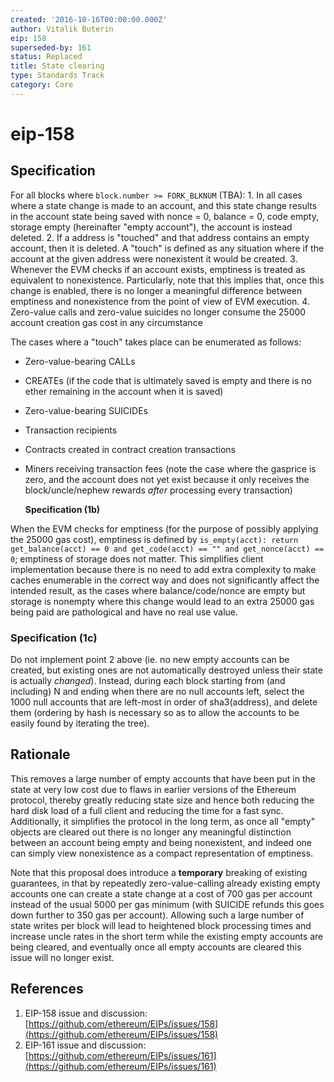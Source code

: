 ```yaml
---
created: '2016-10-16T00:00:00.000Z'
author: Vitalik Buterin
eip: 158
superseded-by: 161
status: Replaced
title: State clearing
type: Standards Track
category: Core
---
```


# eip-158

## Specification

For all blocks where `block.number >= FORK_BLKNUM` \(TBA\): 1. In all cases where a state change is made to an account, and this state change results in the account state being saved with nonce = 0, balance = 0, code empty, storage empty \(hereinafter "empty account"\), the account is instead deleted. 2. If a address is "touched" and that address contains an empty account, then it is deleted. A "touch" is defined as any situation where if the account at the given address were nonexistent it would be created. 3. Whenever the EVM checks if an account exists, emptiness is treated as equivalent to nonexistence. Particularly, note that this implies that, once this change is enabled, there is no longer a meaningful difference between emptiness and nonexistence from the point of view of EVM execution. 4. Zero-value calls and zero-value suicides no longer consume the 25000 account creation gas cost in any circumstance

The cases where a "touch" takes place can be enumerated as follows:

* Zero-value-bearing CALLs
* CREATEs \(if the code that is ultimately saved is empty and there is no ether remaining in the account when it is saved\)
* Zero-value-bearing SUICIDEs
* Transaction recipients
* Contracts created in contract creation transactions
* Miners receiving transaction fees \(note the case where the gasprice is zero, and the account does not yet exist because it only receives the block/uncle/nephew rewards _after_ processing every transaction\)

  **Specification \(1b\)**

When the EVM checks for emptiness \(for the purpose of possibly applying the 25000 gas cost\), emptiness is defined by `is_empty(acct): return get_balance(acct) == 0 and get_code(acct) == "" and get_nonce(acct) == 0`; emptiness of storage does not matter. This simplifies client implementation because there is no need to add extra complexity to make caches enumerable in the correct way and does not significantly affect the intended result, as the cases where balance/code/nonce are empty but storage is nonempty where this change would lead to an extra 25000 gas being paid are pathological and have no real use value.

### Specification \(1c\)

Do not implement point 2 above \(ie. no new empty accounts can be created, but existing ones are not automatically destroyed unless their state is actually _changed_\). Instead, during each block starting from \(and including\) N and ending when there are no null accounts left, select the 1000 null accounts that are left-most in order of sha3\(address\), and delete them \(ordering by hash is necessary so as to allow the accounts to be easily found by iterating the tree\).

## Rationale

This removes a large number of empty accounts that have been put in the state at very low cost due to flaws in earlier versions of the Ethereum protocol, thereby greatly reducing state size and hence both reducing the hard disk load of a full client and reducing the time for a fast sync. Additionally, it simplifies the protocol in the long term, as once all "empty" objects are cleared out there is no longer any meaningful distinction between an account being empty and being nonexistent, and indeed one can simply view nonexistence as a compact representation of emptiness.

Note that this proposal does introduce a **temporary** breaking of existing guarantees, in that by repeatedly zero-value-calling already existing empty accounts one can create a state change at a cost of 700 gas per account instead of the usual 5000 per gas minimum \(with SUICIDE refunds this goes down further to 350 gas per account\). Allowing such a large number of state writes per block will lead to heightened block processing times and increase uncle rates in the short term while the existing empty accounts are being cleared, and eventually once all empty accounts are cleared this issue will no longer exist.

## References

1. EIP-158 issue and discussion: [https://github.com/ethereum/EIPs/issues/158](https://github.com/ethereum/EIPs/issues/158)
2. EIP-161 issue and discussion: [https://github.com/ethereum/EIPs/issues/161](https://github.com/ethereum/EIPs/issues/161)

